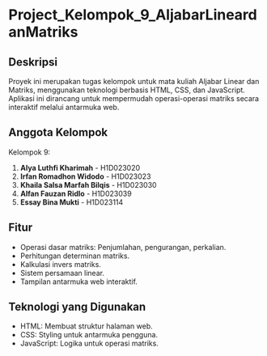 Project_Kelompok_9_AljabarLineardanMatriks
===
Deskripsi
---
Proyek ini merupakan tugas kelompok untuk mata kuliah Aljabar Linear dan Matriks, menggunakan teknologi berbasis HTML, CSS, dan JavaScript. Aplikasi ini dirancang untuk mempermudah operasi-operasi matriks secara interaktif melalui antarmuka web.

Anggota Kelompok
---
Kelompok 9:

1. **Alya Luthfi Kharimah** - H1D023020
2. **Irfan Romadhon Widodo** - H1D023023
3. **Khaila Salsa Marfah Bilqis** - H1D023030
4. **Alfan Fauzan Ridlo** - H1D023039
5. **Essay Bina Mukti** - H1D023114

Fitur
---
* Operasi dasar matriks: Penjumlahan, pengurangan, perkalian.
* Perhitungan determinan matriks.
* Kalkulasi invers matriks.
* Sistem persamaan linear.
* Tampilan antarmuka web interaktif.

Teknologi yang Digunakan
---
* HTML: Membuat struktur halaman web.
* CSS: Styling untuk antarmuka pengguna.
* JavaScript: Logika untuk operasi matriks.
